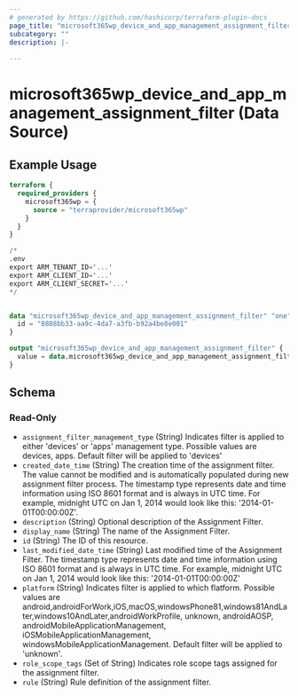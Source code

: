 ```yaml
---
# generated by https://github.com/hashicorp/terraform-plugin-docs
page_title: "microsoft365wp_device_and_app_management_assignment_filter Data Source - microsoft365wp"
subcategory: ""
description: |-
  
---
```


# microsoft365wp_device_and_app_management_assignment_filter (Data Source)



## Example Usage

```terraform
terraform {
  required_providers {
    microsoft365wp = {
      source = "terraprovider/microsoft365wp"
    }
  }
}

/*
.env
export ARM_TENANT_ID='...'
export ARM_CLIENT_ID='...'
export ARM_CLIENT_SECRET='...'
*/


data "microsoft365wp_device_and_app_management_assignment_filter" "one" {
  id = "8808bb33-aa9c-4da7-a3fb-b92a4be8e001"
}

output "microsoft365wp_device_and_app_management_assignment_filter" {
  value = data.microsoft365wp_device_and_app_management_assignment_filter.one
}
```

<!-- schema generated by tfplugindocs -->
## Schema

### Read-Only

- `assignment_filter_management_type` (String) Indicates filter is applied to either 'devices' or 'apps' management type. Possible values are devices, apps. Default filter will be applied to 'devices'
- `created_date_time` (String) The creation time of the assignment filter. The value cannot be modified and is automatically populated during new assignment filter process. The timestamp type represents date and time information using ISO 8601 format and is always in UTC time. For example, midnight UTC on Jan 1, 2014 would look like this: '2014-01-01T00:00:00Z'.
- `description` (String) Optional description of the Assignment Filter.
- `display_name` (String) The name of the Assignment Filter.
- `id` (String) The ID of this resource.
- `last_modified_date_time` (String) Last modified time of the Assignment Filter. The timestamp type represents date and time information using ISO 8601 format and is always in UTC time. For example, midnight UTC on Jan 1, 2014 would look like this: '2014-01-01T00:00:00Z'
- `platform` (String) Indicates filter is applied to which flatform. Possible values are android,androidForWork,iOS,macOS,windowsPhone81,windows81AndLater,windows10AndLater,androidWorkProfile, unknown, androidAOSP, androidMobileApplicationManagement, iOSMobileApplicationManagement, windowsMobileApplicationManagement. Default filter will be applied to 'unknown'.
- `role_scope_tags` (Set of String) Indicates role scope tags assigned for the assignment filter.
- `rule` (String) Rule definition of the assignment filter.


